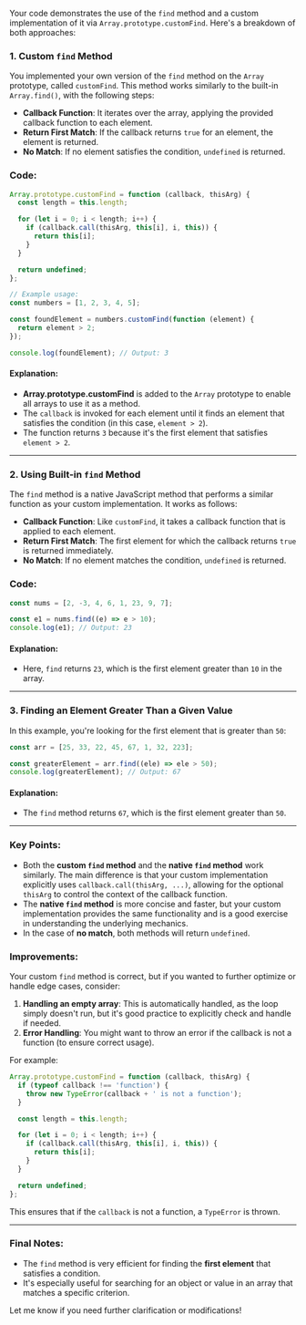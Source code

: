 Your code demonstrates the use of the `find` method and a custom implementation of it via `Array.prototype.customFind`. Here's a breakdown of both approaches:

### 1. **Custom `find` Method**

You implemented your own version of the `find` method on the `Array` prototype, called `customFind`. This method works similarly to the built-in `Array.find()`, with the following steps:

- **Callback Function**: It iterates over the array, applying the provided callback function to each element.
- **Return First Match**: If the callback returns `true` for an element, the element is returned.
- **No Match**: If no element satisfies the condition, `undefined` is returned.

### Code:

```javascript
Array.prototype.customFind = function (callback, thisArg) {
  const length = this.length;

  for (let i = 0; i < length; i++) {
    if (callback.call(thisArg, this[i], i, this)) {
      return this[i];
    }
  }

  return undefined;
};

// Example usage:
const numbers = [1, 2, 3, 4, 5];

const foundElement = numbers.customFind(function (element) {
  return element > 2;
});

console.log(foundElement); // Output: 3
```

#### Explanation:
- **Array.prototype.customFind** is added to the `Array` prototype to enable all arrays to use it as a method.
- The `callback` is invoked for each element until it finds an element that satisfies the condition (in this case, `element > 2`).
- The function returns `3` because it's the first element that satisfies `element > 2`.

---

### 2. **Using Built-in `find` Method**

The `find` method is a native JavaScript method that performs a similar function as your custom implementation. It works as follows:
- **Callback Function**: Like `customFind`, it takes a callback function that is applied to each element.
- **Return First Match**: The first element for which the callback returns `true` is returned immediately.
- **No Match**: If no element matches the condition, `undefined` is returned.

### Code:

```javascript
const nums = [2, -3, 4, 6, 1, 23, 9, 7];

const e1 = nums.find((e) => e > 10);
console.log(e1); // Output: 23
```

#### Explanation:
- Here, `find` returns `23`, which is the first element greater than `10` in the array.

---

### 3. **Finding an Element Greater Than a Given Value**

In this example, you're looking for the first element that is greater than `50`:

```javascript
const arr = [25, 33, 22, 45, 67, 1, 32, 223];

const greaterElement = arr.find((ele) => ele > 50);
console.log(greaterElement); // Output: 67
```

#### Explanation:
- The `find` method returns `67`, which is the first element greater than `50`.

---

### Key Points:
- Both the **custom `find` method** and the **native `find` method** work similarly. The main difference is that your custom implementation explicitly uses `callback.call(thisArg, ...)`, allowing for the optional `thisArg` to control the context of the callback function.
- The **native `find` method** is more concise and faster, but your custom implementation provides the same functionality and is a good exercise in understanding the underlying mechanics.
- In the case of **no match**, both methods will return `undefined`.

### Improvements:
Your custom `find` method is correct, but if you wanted to further optimize or handle edge cases, consider:
1. **Handling an empty array**: This is automatically handled, as the loop simply doesn't run, but it's good practice to explicitly check and handle if needed.
2. **Error Handling**: You might want to throw an error if the callback is not a function (to ensure correct usage).

For example:

```javascript
Array.prototype.customFind = function (callback, thisArg) {
  if (typeof callback !== 'function') {
    throw new TypeError(callback + ' is not a function');
  }

  const length = this.length;

  for (let i = 0; i < length; i++) {
    if (callback.call(thisArg, this[i], i, this)) {
      return this[i];
    }
  }

  return undefined;
};
```

This ensures that if the `callback` is not a function, a `TypeError` is thrown.

---

### Final Notes:
- The `find` method is very efficient for finding the **first element** that satisfies a condition.
- It's especially useful for searching for an object or value in an array that matches a specific criterion.

Let me know if you need further clarification or modifications!